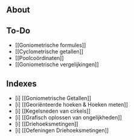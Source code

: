 ## About

## To-Do
- [[Goniometrische formules]]
- [[Cyclometrische getallen]]
- [[Poolcoördinaten]]
- [[Goniometrische vergelijkingen]]

## Indexes

- [i] [[Goniometrische Getallen]]
- [i] [[Georiënteerde hoeken & Hoeken meten]]
- [i] [[Kegelsneden van cirkels]]
- [i] [[Grafisch oplossen van ongelijkheden]]
- [i] [[Driehoeksmetingen]]  
- [i] [[Oefeningen Driehoeksmetingen]]
